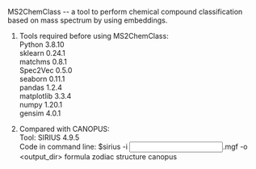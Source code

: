 MS2ChemClass -- a tool to perform chemical compound classification based on mass spectrum by using embeddings.  
1. Tools required before using MS2ChemClass:  
  Python 3.8.10  
  sklearn 0.24.1  
  matchms 0.8.1  
  Spec2Vec 0.5.0  
  seaborn 0.11.1  
  pandas 1.2.4  
  matplotlib 3.3.4  
  numpy 1.20.1  
  gensim 4.0.1  


2. Compared with CANOPUS:  
  Tool: SIRIUS 4.9.5  
  Code in command line: $sirius -i <input>.mgf -o <output_dir> formula zodiac structure canopus  
  
